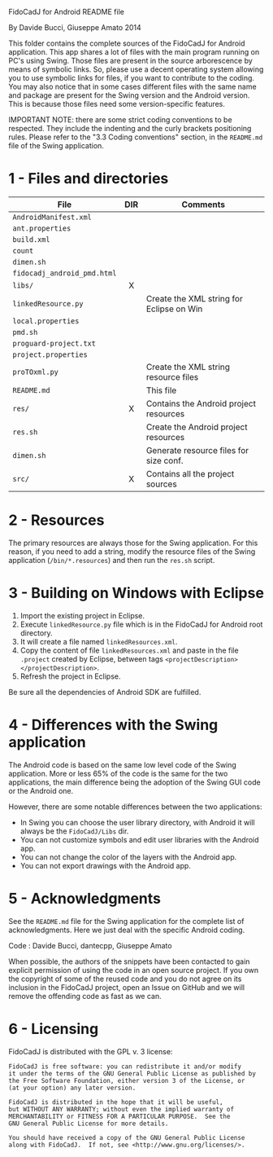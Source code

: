 FidoCadJ for Android README file

By Davide Bucci, Giuseppe Amato 2014

This folder contains the complete sources of the FidoCadJ for Android
application.
This app shares a lot of files with the main program running on PC's using
Swing.
Those files are present in the source arborescence by means of symbolic links.
So, please use a decent operating system allowing you to use symbolic links for
files, if you want to contribute to the coding.
You may also notice that in some cases different files with the same name and
package are present for the Swing version and the Android version.
This is because those files need some version-specific features.

IMPORTANT NOTE: there are some strict coding conventions to be respected.
They include the indenting and the curly brackets positioning rules.
Please refer to the "3.3 Coding conventions" section, in the `README.md` file
of the Swing application.


1 - Files and directories
=========================

| File                        | DIR | Comments                                 |
| --------------------------- |:---:| ---------------------------------------  |
| `AndroidManifest.xml`       |     |                                          |
| `ant.properties`            |     |                                          |
| `build.xml`                 |     |                                          |
| `count`                     |     |                                          |
| `dimen.sh`                  |     |                                          |
| `fidocadj_android_pmd.html` |     |                                          |
| `libs/`                     |  X  |                                          |
| `linkedResource.py`         |     | Create the XML string for Eclipse on Win |
| `local.properties`          |     |                                          |
| `pmd.sh`                    |     |                                          |
| `proguard-project.txt`      |     |                                          |
| `project.properties`        |     |                                          |
| `proTOxml.py`               |     | Create the XML string resource files     |
| `README.md`                 |     | This file                                |
| `res/`                      |  X  | Contains the Android project resources   |
| `res.sh`                    |     | Create the Android project resources     |
| `dimen.sh`                  |     | Generate resource files for size conf.   |
| `src/`                      |  X  | Contains all the project sources         |


2 - Resources
=============

The primary resources are always those for the Swing application. For this 
reason, if you need to add a string, modify the resource files of the
Swing application (`/bin/*.resources`) and then run the `res.sh` script.


3 - Building on Windows with Eclipse
====================================

1. Import the existing project in Eclipse.
2. Execute `linkedResource.py` file which is in the FidoCadJ for Android root
   directory.
3. It will create a file named `linkedResources.xml`.
4. Copy the content of file `linkedResources.xml` and paste in the file
   `.project` created by Eclipse, between tags
   `<projectDescription></projectDescription>`.
5. Refresh the project in Eclipse.

Be sure all the dependencies of Android SDK are fulfilled.


4 - Differences with the Swing application
==========================================

The Android code is based on the same low level code of the Swing application.
More or less 65% of the code is the same for the two applications, the main
difference being the adoption of the Swing GUI code or the Android one.

However, there are some notable differences between the two applications:

- In Swing you can choose the user library directory, with Android it will
  always be the `FidoCadJ/Libs` dir.
- You can not customize symbols and edit user libraries with the Android app.
- You can not change the color of the layers with the Android app.
- You can not export drawings with the Android app.


5 - Acknowledgments
===================

See the `README.md` file for the Swing application for the complete list of
acknowledgments. Here we just deal with the specific Android coding.

Code
:   Davide Bucci, dantecpp, Giuseppe Amato

When possible, the authors of the snippets have been contacted to gain 
explicit permission of using the code in an open source project. If you own 
the copyright of some of the reused code and you do not agree on its 
inclusion in the FidoCadJ project, open an Issue on GitHub and we will remove
the offending code as fast as we can.


6 - Licensing
=============

FidoCadJ is distributed with the GPL v. 3 license:

    FidoCadJ is free software: you can redistribute it and/or modify
    it under the terms of the GNU General Public License as published by
    the Free Software Foundation, either version 3 of the License, or
    (at your option) any later version.

    FidoCadJ is distributed in the hope that it will be useful,
    but WITHOUT ANY WARRANTY; without even the implied warranty of
    MERCHANTABILITY or FITNESS FOR A PARTICULAR PURPOSE.  See the
    GNU General Public License for more details.

    You should have received a copy of the GNU General Public License
    along with FidoCadJ.  If not, see <http://www.gnu.org/licenses/>.
